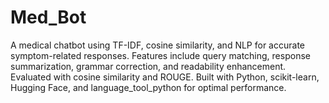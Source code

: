 # Med_Bot
A medical chatbot using TF-IDF, cosine similarity, and NLP for accurate symptom-related responses. Features include query matching, response summarization, grammar correction, and readability enhancement. Evaluated with cosine similarity and ROUGE. Built with Python, scikit-learn, Hugging Face, and language_tool_python for optimal performance.
